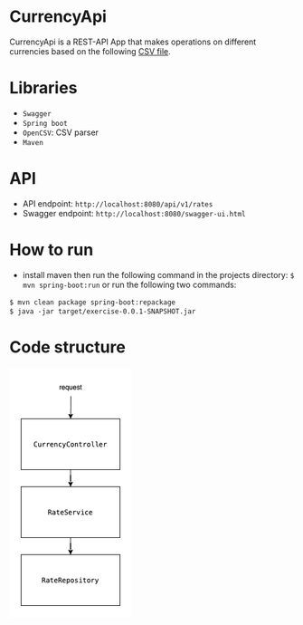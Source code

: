 # CurrencyApi
CurrencyApi is a REST-API App that makes operations on different currencies based on the following [CSV file](https://www.ecb.europa.eu/stats/eurofxref/eurofxref-hist.zip).

# Libraries
- `Swagger`
- `Spring boot`
- `OpenCSV`: CSV parser
- `Maven`

# API
- API endpoint: `http://localhost:8080/api/v1/rates`
- Swagger endpoint: `http://localhost:8080/swagger-ui.html`

# How to run
- install maven then run the following command in the projects directory: 
`$ mvn spring-boot:run`
or run the following two commands: 
```
$ mvn clean package spring-boot:repackage
$ java -jar target/exercise-0.0.1-SNAPSHOT.jar
```



# Code structure
![](./code-structure.png)